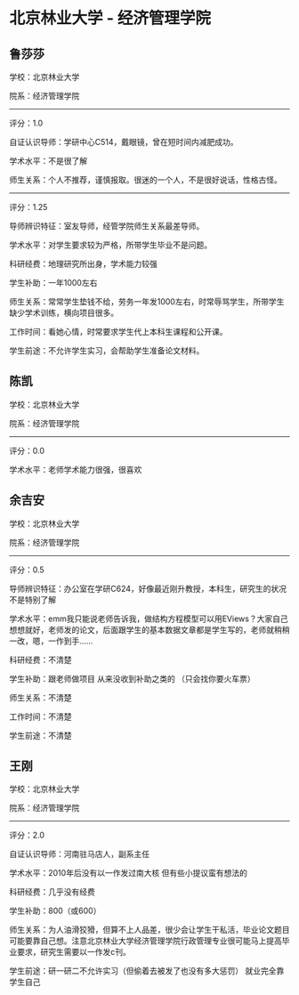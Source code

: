 # 北京林业大学 - 经济管理学院

## 鲁莎莎

学校：北京林业大学

院系：经济管理学院

* * *

评分：1.0

自证认识导师：学研中心C514，戴眼镜，曾在短时间内减肥成功。

学术水平：不是很了解

师生关系：个人不推荐，谨慎报取。很迷的一个人，不是很好说话，性格古怪。

* * *

评分：1.25

导师辨识特征：室友导师，经管学院师生关系最差导师。

学术水平：对学生要求较为严格，所带学生毕业不是问题。

科研经费：地理研究所出身，学术能力较强

学生补助：一年1000左右

师生关系：常常学生垫钱不给，劳务一年发1000左右，时常辱骂学生，所带学生缺少学术训练，横向项目很多。

工作时间：看她心情，时常要求学生代上本科生课程和公开课。

学生前途：不允许学生实习，会帮助学生准备论文材料。

## 陈凯

学校：北京林业大学

院系：经济管理学院

* * *

评分：0.0

学术水平：老师学术能力很强，很喜欢

## 余吉安

学校：北京林业大学

院系：经济管理学院

* * *

评分：0.5

导师辨识特征：办公室在学研C624，好像最近刚升教授，本科生，研究生的状况不是特别了解

学术水平：emm我只能说老师告诉我，做结构方程模型可以用EViews？大家自己想想就好，老师发的论文，后面跟学生的基本数据文章都是学生写的，老师就稍稍一改，嗯，一作到手……

科研经费：不清楚

学生补助：跟老师做项目 从来没收到补助之类的 （只会找你要火车票）

师生关系：不清楚

工作时间：不清楚

学生前途：不清楚

## 王刚

学校：北京林业大学

院系：经济管理学院

* * *

评分：2.0

自证认识导师：河南驻马店人，副系主任

学术水平：2010年后没有以一作发过南大核
但有些小提议蛮有想法的

科研经费：几乎没有经费

学生补助：800（或600）

师生关系：为人油滑狡猾，但算不上人品差，很少会让学生干私活，毕业论文题目可能要靠自己想。注意北京林业大学经济管理学院行政管理专业很可能马上提高毕业要求，研究生需要以一作发c刊。

学生前途：研一研二不允许实习（但偷着去被发了也没有多大惩罚）
就业完全靠学生自己